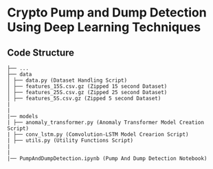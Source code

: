 # Crypto Pump and Dump Detection Using Deep Learning Techniques
## Code Structure
```
├── ...
├── data
│ ├── data.py (Dataset Handling Script)
│ ├── features_15S.csv.gz (Zipped 15 second Dataset)
│ ├── features_25S.csv.gz (Zipped 25 second Dataset)
│ ├── features_5S.csv.gz (Zipped 5 second Dataset)
|
|
|── models
| ├── anomaly_transformer.py (Anomaly Transformer Model Creation Script)
| ├── conv_lstm.py (Comvolution-LSTM Model Crearion Script)
| ├── utils.py (Utility Functions Script)
|
|
|── PumpAndDumpDetection.ipynb (Pump And Dump Detection Notebook)
```

